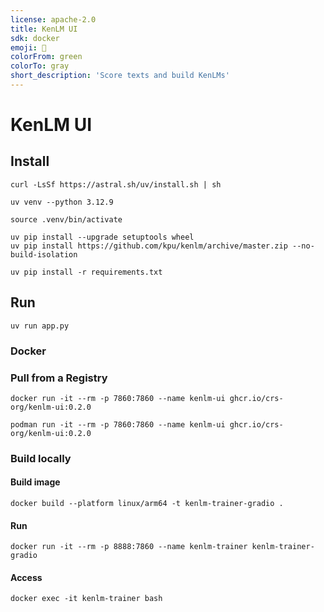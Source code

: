 ```yaml
---
license: apache-2.0
title: KenLM UI
sdk: docker
emoji: 📖
colorFrom: green
colorTo: gray
short_description: 'Score texts and build KenLMs'
---
```


# KenLM UI

## Install

```shell
curl -LsSf https://astral.sh/uv/install.sh | sh

uv venv --python 3.12.9

source .venv/bin/activate

uv pip install --upgrade setuptools wheel
uv pip install https://github.com/kpu/kenlm/archive/master.zip --no-build-isolation

uv pip install -r requirements.txt
```

## Run

```shell
uv run app.py
```

### Docker

### Pull from a Registry

```shell
docker run -it --rm -p 7860:7860 --name kenlm-ui ghcr.io/crs-org/kenlm-ui:0.2.0

podman run -it --rm -p 7860:7860 --name kenlm-ui ghcr.io/crs-org/kenlm-ui:0.2.0
```

### Build locally

#### Build image

```shell
docker build --platform linux/arm64 -t kenlm-trainer-gradio .
```

#### Run

```shell
docker run -it --rm -p 8888:7860 --name kenlm-trainer kenlm-trainer-gradio
```

#### Access

```shell
docker exec -it kenlm-trainer bash
```
